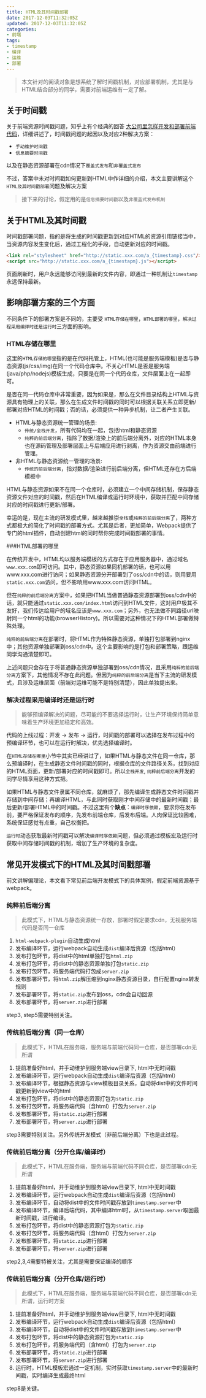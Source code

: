 ```yaml
---
title: HTML及其时间戳部署
date: 2017-12-03T11:32:05Z
updated: 2017-12-03T11:32:05Z
categories:
- 前端
tags:
- timestamp
- 编译
- 运维
- 部署
---
```


> 本文针对的阅读对象是想系统了解时间戳机制，对应部署机制，尤其是与HTML结合部分的同学，需要对前端运维有一定了解。


## 关于时间戳

关于前端资源时间戳问题，知乎上有个经典的回答 [大公司里怎样开发和部署前端代码](https://www.zhihu.com/question/20790576/answer/32602154)，详细讲述了，时间戳问题的起因以及对应2种解决方案：

* `手动维护时间戳`
* `信息摘要时间戳`

以及在静态资源部署在cdn情况下`覆盖式发布`和`非覆盖式发布`

不过，答案中未对时间戳如何更新到HTML中作详细的介绍，本文主要讲解这个`HTML及其时间戳部署`问题及解决方案


> 接下来的讨论，假定用的是`信息摘要时间戳`以及`非覆盖式发布机制`


## 关于HTML及其时间戳

时间戳部署问题，指的是将生成的时间戳更新到对应HTML的资源引用链接当中，当资源内容发生变化后，通过工程化的手段，自动更新对应的时间戳。

```html
<link rel="stylesheet" href="http://static.xxx.com/a_{timestamp}.css"/>
<script src="http://static.xxx.com/a_{timestapm}.js"></script>
```

页面刷新时，用户永远能够访问到最新的文件内容，即通过一种机制让`timestamp`永远保持最新。

##  影响部署方案的三个方面

不同条件下的部署方案是不同的，主要受 `HTML存储在哪里`，`HTML部署的哪里`，`解决过程采用编译时还是运行时`三方面的影响。

### HTML存储在哪里


这里的`HTML存储的哪里`指的是在代码托管上，HTML(也可能是服务端模板)是否与静态资源(js/css/img)在同一个代码仓库中。不关心HTML是否是服务端(java/php/nodejs)模板生成，只要是在同一个代码仓库，文件层面上在一起即可。

是否在同一代码仓库中非常重要，因为如果是，那么在文件目录结构上HTML与资源具有物理上的关联，那么在生成文件时间戳的同时可以根据关联关系立即更新/部署对应HTML的时间戳；否的话，必须提供一种异步机制，让二者产生关联。

* HTML与静态资源统一管理的场景:
	* `传统/全栈开发`，所有代码均在一起，包括html和静态资源
	* `纯粹的前后端分离`，指除了数据/渲染上的前后端分离外，对应的HTML本身也在源码管理及部署层面上与后端应用进行剥离，作为资源交由前端进行管理。
* 非HTML与静态资源统一管理的场景:
	* `传统的前后端分离`，指对数据/渲染进行前后端分离，但HTML还存在方后端模板中

HTML与静态资源如果不在同一个仓库时，必须建立一个中间存储机制，保存静态资源文件对应的时间戳，然后在HTML编译或运行时环境中，获取并匹配中间存储对应的时间戳进行更新/部署。

幸运的是，现在主流的研发模式里，越来越推崇`全栈`或`纯粹的前后端分离`了，两种方式都极大的简化了时间戳的部署方式。尤其是后者，更加简单，Webpack提供了专门的html插件，自动创建html的同时帮你完成时间戳部署的事情。


###HTML部署的哪里

在传统开发中，HTML均以服务端模板的方式存在于应用服务器中，通过域名`www.xxx.com`即可访问。其中，静态资源如果同机部署的话，也可以用www.xxx.com进行访问；如果静态资源分开部署到了oss/cdn中的话，则用要用`static.xxx.com`访问，但不影响用www.xxx.com访问HTML。

但在`纯粹的前后端分离`方案中，如果把HTML当做普通静态资源部署到oss/cdn中的话，就只能通过`static.xxx.com/index.html`访问到HTML文件，这对用户极其不友好，我们传达给用户的域名应该是`www.xxx.com`；另外，也无法做不同路径url映射同一个html的功能(browserHistory)。所以需要对这种情况下的HTML部署做特殊处理。

`纯粹的前后端分离`在部署时，将HTML作为特殊静态资源，单独打包部署到nginx中；其他资源单独部署到oss/cdn中。这个主要影响的是打包和部署策略，跟运维同学沟通清楚即可。

上述问题只会存在于将普通静态资源单独部署到oss/cdn情况，且采用`纯粹的前后端分离`方案下，其他情况不存在此问题。但因为`纯粹的前后端分离`是当下主流的研发模式，且涉及运维层面（前端对运维可能不是特别清楚），因此单独提出来。


### 解决过程采用编译时还是运行时

> 能够预编译解决的问题，尽可能的不要选择运行时，让生产环境保持简单意味着生产环境更加稳定和高效。

代码的上线过程：开发 -> 发布 -> 运行，时间戳的部署可以选择在发布过程中的预编译环节，也可以在运行时解决，优先选择编译时。

在`HTML存储在哪里`小节中其实已经讲过了，如果HTML与静态文件在同一仓库，那么预编译时，在生成静态文件时间戳的同时，根据仓库的文件路径关系，找到对应的HTML页面，更新/部署对应的时间戳即可。所以`全栈开发`, `纯粹前后端分离`开发的同学尽情享用这种方式把。

如果HTML与静态文件隶属不同仓库，就麻烦了，那先编译生成静态文件时间戳并存储到中间存储；再编译HTML，与此同时获取刚才中间存储中的最新时间戳；最后更新/部署HTML中的时间戳。不过这里有个**缺点**：`编译时序依赖`，要求你在发布前，要严格保证发布的顺序，先发布前端仓库，后发布后端。人肉保证比较困难，系统保证感觉有点重，自己权衡把。

`运行时`动态获取最新时间戳可以解决`编译时序依赖`问题，但必须通过模板宏及运行时获取中间存储时间戳的机制，增加了生产环境的复杂度。


## 常见开发模式下的HTML及其时间戳部署

前文讲解偏理论，本文看下常见前后端开发模式下的具体案例，假定前端资源基于webpack。



### 纯粹前后端分离

> 此模式下，HTML与静态资源统一存放，部署时假定要求cdn，无视服务端代码是否同一仓库

1. `html-webpack-plugin`自动生成html
2. 发布编译环节，运行webpack自动生成`dist`编译后资源（包括html）
3. 发布打包环节，将dist中的html单独打包`html.zip`
4. 发布打包环节，将dist中的静态资源单独打包`static.zip`
5. 发布打包环节，将服务端代码打包成`server.zip`
5. 发布部署环节，将`html.zip`解压缩到nginx静态资源目录，自行配置nginx转发规则
6. 发布部署环节，将`static.zip`发布到oss，cdn会自动回源
7. 发布部署环节，将`server.zip`进行部署

step3, step5需要特别关注。

### 传统前后端分离（同一仓库）

> 此模式下，HTML在服务端，服务端与前端代码同一仓库，是否部署cdn无所谓

1. 提前准备好html，并手动维护到服务端view目录下, html中无时间戳
2. 发布编译环节，运行webpack自动生成`dist`编译后资源（包括html）
3. 发布编译环节，根据静态资源与view模板目录关系，自动将dist中的文件时间戳更新到view中的html
4. 发布打包环节，将dist中的静态资源打包为`static.zip`
5. 发布打包环节，将服务端代码（含html）打包为`server.zip`
6. 发布部署环节，将`static.zip`进行部署
7. 发布部署环节，将`server.zip`进行部署

step3需要特别关注。另外传统开发模式（非前后端分离）下也是此过程。


### 传统前后端分离（分开仓库/编译时）

> 此模式下，HTML在服务端，服务端与前端代码不同仓库，是否部署cdn无所谓

1. 提前准备好html，并手动维护到服务端view目录下, html中无时间戳
2. 发布编译环节，运行webpack自动生成`dist`编译后资源（包括html）
3. 发布编译环节，自动将dist中的文件时间戳存放到`timestamp.server`中
4. 发布编译环节，编译后端代码，其中编译html时，从`timestamp.server`取回最新时间戳，进行编译。
5. 发布打包环节，将dist中的静态资源打包为`static.zip`
6. 发布打包环节，将服务端代码（含html）打包为`server.zip`
7. 发布部署环节，将`static.zip`进行部署
8. 发布部署环节，将`server.zip`进行部署

step2,3,4需要特被关注，尤其是需要保证编译的顺序


### 传统前后端分离（分开仓库/运行时）

> 此模式下，HTML在服务端，服务端与前端代码不同仓库，是否部署cdn无所谓，运行时方案

1. 提前准备好html，并手动维护到服务端view目录下, html中无时间戳
2. 发布编译环节，运行webpack自动生成`dist`编译后资源（包括html）
3. 发布编译环节，自动将dist中的文件时间戳存放到`timestamp.server`中
4. 发布打包环节，将dist中的静态资源打包为`static.zip`
5. 发布打包环节，将服务端代码（含html）打包为`server.zip`
6. 发布部署环节，将`static.zip`进行部署
7. 发布部署环节，将`server.zip`进行部署
8. 运行时，HTML模板宏通过一定机制，实时获取`timestamp.server`中的最新时间戳，实时编译生成最终html

step8是关键。

